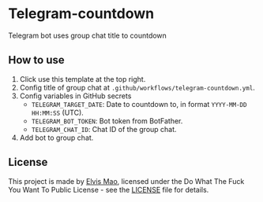 # Telegram-countdown

Telegram bot uses group chat title to countdown

## How to use

1. Click use this template at the top right.
2. Config title of group chat at `.github/workflows/telegram-countdown.yml`.
3. Config variables in GitHub secrets
    - `TELEGRAM_TARGET_DATE`: Date to countdown to, in format `YYYY-MM-DD HH:MM:SS` (UTC).
    - `TELEGRAM_BOT_TOKEN`: Bot token from BotFather.
    - `TELEGRAM_CHAT_ID`: Chat ID of the group chat.
4. Add bot to group chat.

## License

This project is made by [Elvis Mao](https://github.com/Edit-Mr), licensed under the Do What The Fuck You Want To Public License - see the [LICENSE](LICENSE) file for details.
